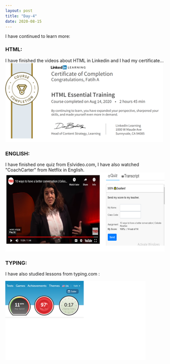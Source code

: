 ```yaml
---
layout: post
title: "Day-4"
date: 2020-08-15
---
```

I have continued to learn more:

<h3> HTML: </h3>
I have finished the videos about HTML in Linkedin and I had my certificate...

<img src="/Images/htmlLinkedin3.png" alt="day4HTML" height="250">

<h3> ENGLISH: </h3>
I have finished one quiz from Eslvideo.com, I have also watched "CoachCarter" from Netflix in English.

<img src="/Images/EslVideo3.png" alt="day4HTML" height="250">

<h3> TYPING: </h3>

I have also studied lessons from  typing.com :

<img src="/Images/Typing3.png" alt="day4Typing" height="250">
